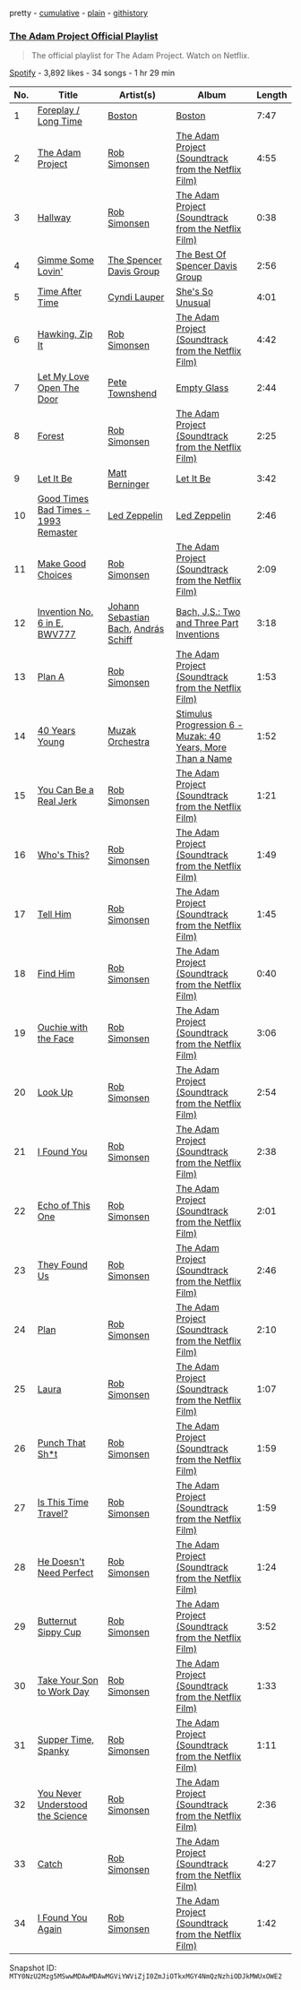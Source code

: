 pretty - [cumulative](/playlists/cumulative/37i9dQZF1DXcGFLus6X9T4.md) - [plain](/playlists/plain/37i9dQZF1DXcGFLus6X9T4) - [githistory](https://github.githistory.xyz/mackorone/spotify-playlist-archive/blob/main/playlists/plain/37i9dQZF1DXcGFLus6X9T4)

### [The Adam Project Official Playlist](https://open.spotify.com/playlist/37i9dQZF1DXcGFLus6X9T4)

> The official playlist for The Adam Project\. Watch on Netflix.

[Spotify](https://open.spotify.com/user/spotify) - 3,892 likes - 34 songs - 1 hr 29 min

| No. | Title | Artist(s) | Album | Length |
|---|---|---|---|---|
| 1 | [Foreplay / Long Time](https://open.spotify.com/track/39C5FuZ8C8M0QI8CrMsPkR) | [Boston](https://open.spotify.com/artist/29kkCKKGXheHuoO829FxWK) | [Boston](https://open.spotify.com/album/2QLp07RO6anZHmtcKTEvSC) | 7:47 |
| 2 | [The Adam Project](https://open.spotify.com/track/7dF6sfiSwXrcdkvTB2jvXh) | [Rob Simonsen](https://open.spotify.com/artist/2ZeUaZT3s3NSbeV7OS094J) | [The Adam Project \(Soundtrack from the Netflix Film\)](https://open.spotify.com/album/549SOdyJdLUojqoXBynu9O) | 4:55 |
| 3 | [Hallway](https://open.spotify.com/track/5N57dbX1aHEnomrGxpC5a5) | [Rob Simonsen](https://open.spotify.com/artist/2ZeUaZT3s3NSbeV7OS094J) | [The Adam Project \(Soundtrack from the Netflix Film\)](https://open.spotify.com/album/549SOdyJdLUojqoXBynu9O) | 0:38 |
| 4 | [Gimme Some Lovin'](https://open.spotify.com/track/3yobZXbEQQJq7wBazWGDVg) | [The Spencer Davis Group](https://open.spotify.com/artist/3i9hP422d2KMjaupTzBNVS) | [The Best Of Spencer Davis Group](https://open.spotify.com/album/6hWcuAd9vwJ0Dqbobj3ksb) | 2:56 |
| 5 | [Time After Time](https://open.spotify.com/track/7o9uu2GDtVDr9nsR7ZRN73) | [Cyndi Lauper](https://open.spotify.com/artist/2BTZIqw0ntH9MvilQ3ewNY) | [She's So Unusual](https://open.spotify.com/album/1FvdZ1oizXwF9bxogujoF0) | 4:01 |
| 6 | [Hawking, Zip It](https://open.spotify.com/track/4hK02r4BcAeM458zVd6kwE) | [Rob Simonsen](https://open.spotify.com/artist/2ZeUaZT3s3NSbeV7OS094J) | [The Adam Project \(Soundtrack from the Netflix Film\)](https://open.spotify.com/album/549SOdyJdLUojqoXBynu9O) | 4:42 |
| 7 | [Let My Love Open The Door](https://open.spotify.com/track/0otlwsD3mSogk7VJCTp6Kg) | [Pete Townshend](https://open.spotify.com/artist/24Wa5wIZIo1sPkzVGP0B5p) | [Empty Glass](https://open.spotify.com/album/0X8rEKkL2TupftQRrOzX4h) | 2:44 |
| 8 | [Forest](https://open.spotify.com/track/5kzAgdVFV3l7FqCXn2WjFE) | [Rob Simonsen](https://open.spotify.com/artist/2ZeUaZT3s3NSbeV7OS094J) | [The Adam Project \(Soundtrack from the Netflix Film\)](https://open.spotify.com/album/549SOdyJdLUojqoXBynu9O) | 2:25 |
| 9 | [Let It Be](https://open.spotify.com/track/1xflb6sCgJjMqbdtakgONq) | [Matt Berninger](https://open.spotify.com/artist/27jRNjIvlUcGN7FBRDnqhp) | [Let It Be](https://open.spotify.com/album/1dReIAToRq9PGXlsDWzRE9) | 3:42 |
| 10 | [Good Times Bad Times \- 1993 Remaster](https://open.spotify.com/track/0QwZfbw26QeUoIy82Z2jYp) | [Led Zeppelin](https://open.spotify.com/artist/36QJpDe2go2KgaRleHCDTp) | [Led Zeppelin](https://open.spotify.com/album/3ycjBixZf7S3WpC5WZhhUK) | 2:46 |
| 11 | [Make Good Choices](https://open.spotify.com/track/27xCKOledz9hgo0CZzh5QX) | [Rob Simonsen](https://open.spotify.com/artist/2ZeUaZT3s3NSbeV7OS094J) | [The Adam Project \(Soundtrack from the Netflix Film\)](https://open.spotify.com/album/549SOdyJdLUojqoXBynu9O) | 2:09 |
| 12 | [Invention No\. 6 in E, BWV777](https://open.spotify.com/track/6QOdI0QfO1iBhuNGc86rBg) | [Johann Sebastian Bach](https://open.spotify.com/artist/5aIqB5nVVvmFsvSdExz408), [András Schiff](https://open.spotify.com/artist/24K6LTZFqBAvKsorwK0iXd) | [Bach, J.S.: Two and Three Part Inventions](https://open.spotify.com/album/7B6F306xdRIC0A1Rka5cbg) | 3:18 |
| 13 | [Plan A](https://open.spotify.com/track/0pZz0tKIdgfUJs6LGab4vH) | [Rob Simonsen](https://open.spotify.com/artist/2ZeUaZT3s3NSbeV7OS094J) | [The Adam Project \(Soundtrack from the Netflix Film\)](https://open.spotify.com/album/549SOdyJdLUojqoXBynu9O) | 1:53 |
| 14 | [40 Years Young](https://open.spotify.com/track/1wFJbaG7kT8nh95a4bZ2CK) | [Muzak Orchestra](https://open.spotify.com/artist/0tHtKepUi7LKuN2q7wb6is) | [Stimulus Progression 6 \- Muzak: 40 Years, More Than a Name](https://open.spotify.com/album/7uTdnkFM0W4fsAiLnHtByh) | 1:52 |
| 15 | [You Can Be a Real Jerk](https://open.spotify.com/track/4pLLEs4eKEPhkJpjd0sQ8q) | [Rob Simonsen](https://open.spotify.com/artist/2ZeUaZT3s3NSbeV7OS094J) | [The Adam Project \(Soundtrack from the Netflix Film\)](https://open.spotify.com/album/549SOdyJdLUojqoXBynu9O) | 1:21 |
| 16 | [Who's This?](https://open.spotify.com/track/1zJifVIJSeUdOu6nE7XjGO) | [Rob Simonsen](https://open.spotify.com/artist/2ZeUaZT3s3NSbeV7OS094J) | [The Adam Project \(Soundtrack from the Netflix Film\)](https://open.spotify.com/album/549SOdyJdLUojqoXBynu9O) | 1:49 |
| 17 | [Tell Him](https://open.spotify.com/track/7Gi9EGpDFofvFhWzn6YX6E) | [Rob Simonsen](https://open.spotify.com/artist/2ZeUaZT3s3NSbeV7OS094J) | [The Adam Project \(Soundtrack from the Netflix Film\)](https://open.spotify.com/album/549SOdyJdLUojqoXBynu9O) | 1:45 |
| 18 | [Find Him](https://open.spotify.com/track/4DNVp3OCAucK8OLLtKwxSv) | [Rob Simonsen](https://open.spotify.com/artist/2ZeUaZT3s3NSbeV7OS094J) | [The Adam Project \(Soundtrack from the Netflix Film\)](https://open.spotify.com/album/549SOdyJdLUojqoXBynu9O) | 0:40 |
| 19 | [Ouchie with the Face](https://open.spotify.com/track/52CS6yco0bxQuBJNGR2tMJ) | [Rob Simonsen](https://open.spotify.com/artist/2ZeUaZT3s3NSbeV7OS094J) | [The Adam Project \(Soundtrack from the Netflix Film\)](https://open.spotify.com/album/549SOdyJdLUojqoXBynu9O) | 3:06 |
| 20 | [Look Up](https://open.spotify.com/track/4SMaRDaJXOF9LqFY82DYam) | [Rob Simonsen](https://open.spotify.com/artist/2ZeUaZT3s3NSbeV7OS094J) | [The Adam Project \(Soundtrack from the Netflix Film\)](https://open.spotify.com/album/549SOdyJdLUojqoXBynu9O) | 2:54 |
| 21 | [I Found You](https://open.spotify.com/track/57kMlW7Dl9e5DvulrqQjie) | [Rob Simonsen](https://open.spotify.com/artist/2ZeUaZT3s3NSbeV7OS094J) | [The Adam Project \(Soundtrack from the Netflix Film\)](https://open.spotify.com/album/549SOdyJdLUojqoXBynu9O) | 2:38 |
| 22 | [Echo of This One](https://open.spotify.com/track/1pu1tCvkYUQVWE3M6ogB2j) | [Rob Simonsen](https://open.spotify.com/artist/2ZeUaZT3s3NSbeV7OS094J) | [The Adam Project \(Soundtrack from the Netflix Film\)](https://open.spotify.com/album/549SOdyJdLUojqoXBynu9O) | 2:01 |
| 23 | [They Found Us](https://open.spotify.com/track/28Sb1HtUk9k9jlURDzMT2W) | [Rob Simonsen](https://open.spotify.com/artist/2ZeUaZT3s3NSbeV7OS094J) | [The Adam Project \(Soundtrack from the Netflix Film\)](https://open.spotify.com/album/549SOdyJdLUojqoXBynu9O) | 2:46 |
| 24 | [Plan](https://open.spotify.com/track/7vPsg6PzfDRUx0O5gdLEzV) | [Rob Simonsen](https://open.spotify.com/artist/2ZeUaZT3s3NSbeV7OS094J) | [The Adam Project \(Soundtrack from the Netflix Film\)](https://open.spotify.com/album/549SOdyJdLUojqoXBynu9O) | 2:10 |
| 25 | [Laura](https://open.spotify.com/track/74KjVoTYZPV3sdHYFE9wA7) | [Rob Simonsen](https://open.spotify.com/artist/2ZeUaZT3s3NSbeV7OS094J) | [The Adam Project \(Soundtrack from the Netflix Film\)](https://open.spotify.com/album/549SOdyJdLUojqoXBynu9O) | 1:07 |
| 26 | [Punch That Sh\*t](https://open.spotify.com/track/4V6iQIGt42H8SLBQGrRPNX) | [Rob Simonsen](https://open.spotify.com/artist/2ZeUaZT3s3NSbeV7OS094J) | [The Adam Project \(Soundtrack from the Netflix Film\)](https://open.spotify.com/album/549SOdyJdLUojqoXBynu9O) | 1:59 |
| 27 | [Is This Time Travel?](https://open.spotify.com/track/3Md90d5CgBgJKF09mC0YM8) | [Rob Simonsen](https://open.spotify.com/artist/2ZeUaZT3s3NSbeV7OS094J) | [The Adam Project \(Soundtrack from the Netflix Film\)](https://open.spotify.com/album/549SOdyJdLUojqoXBynu9O) | 1:59 |
| 28 | [He Doesn't Need Perfect](https://open.spotify.com/track/4erSc6ARmJ4osdJ7BmQahi) | [Rob Simonsen](https://open.spotify.com/artist/2ZeUaZT3s3NSbeV7OS094J) | [The Adam Project \(Soundtrack from the Netflix Film\)](https://open.spotify.com/album/549SOdyJdLUojqoXBynu9O) | 1:24 |
| 29 | [Butternut Sippy Cup](https://open.spotify.com/track/3bXLjufEAjtsanXaEURpoX) | [Rob Simonsen](https://open.spotify.com/artist/2ZeUaZT3s3NSbeV7OS094J) | [The Adam Project \(Soundtrack from the Netflix Film\)](https://open.spotify.com/album/549SOdyJdLUojqoXBynu9O) | 3:52 |
| 30 | [Take Your Son to Work Day](https://open.spotify.com/track/6euM3g7iOOBgaOmRSBpZod) | [Rob Simonsen](https://open.spotify.com/artist/2ZeUaZT3s3NSbeV7OS094J) | [The Adam Project \(Soundtrack from the Netflix Film\)](https://open.spotify.com/album/549SOdyJdLUojqoXBynu9O) | 1:33 |
| 31 | [Supper Time, Spanky](https://open.spotify.com/track/38C0Hihy0saqU1LIFJ1AZS) | [Rob Simonsen](https://open.spotify.com/artist/2ZeUaZT3s3NSbeV7OS094J) | [The Adam Project \(Soundtrack from the Netflix Film\)](https://open.spotify.com/album/549SOdyJdLUojqoXBynu9O) | 1:11 |
| 32 | [You Never Understood the Science](https://open.spotify.com/track/5tUYpRmr4PmIqxBToNwwWQ) | [Rob Simonsen](https://open.spotify.com/artist/2ZeUaZT3s3NSbeV7OS094J) | [The Adam Project \(Soundtrack from the Netflix Film\)](https://open.spotify.com/album/549SOdyJdLUojqoXBynu9O) | 2:36 |
| 33 | [Catch](https://open.spotify.com/track/5vF93IIbs14hxgvybrajmy) | [Rob Simonsen](https://open.spotify.com/artist/2ZeUaZT3s3NSbeV7OS094J) | [The Adam Project \(Soundtrack from the Netflix Film\)](https://open.spotify.com/album/549SOdyJdLUojqoXBynu9O) | 4:27 |
| 34 | [I Found You Again](https://open.spotify.com/track/11KmkY1FSpmNBfyLQv5VKE) | [Rob Simonsen](https://open.spotify.com/artist/2ZeUaZT3s3NSbeV7OS094J) | [The Adam Project \(Soundtrack from the Netflix Film\)](https://open.spotify.com/album/549SOdyJdLUojqoXBynu9O) | 1:42 |

Snapshot ID: `MTY0NzU2Mzg5MSwwMDAwMDAwMGViYWViZjI0ZmJiOTkxMGY4NmQzNzhiODJkMWUxOWE2`
